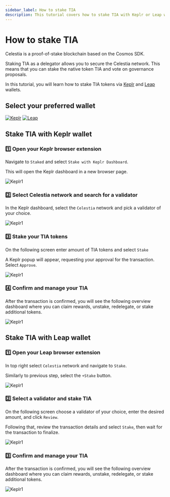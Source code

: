 ```yaml
---
sidebar_label: How to stake TIA
description: This tutorial covers how to stake TIA with Keplr or Leap wallet
---
```


# How to stake TIA

Celestia is a proof-of-stake blockchain based on the Cosmos SDK.

Staking TIA as a delegator allows you to secure the Celestia network. This means that you can stake the native token TIA and vote on governance proposals.

In this tutorial, you will learn how to stake TIA tokens via [Keplr](https://www.keplr.app/) and [Leap](https://www.leapwallet.io/) wallets.

## Select your preferred wallet

<div style="display: inline-block;">
    <a href="#stake-tia-with-keplr-wallet">
    <img src="/img/keplr.png" alt="Keplr">
    </a>
</div>

<div style="display: inline-block;">
    <a href="#stake-tia-with-leap-wallet">
    <img src="/img/leap.png" alt="Leap">
    </a>
</div>

## Stake TIA with Keplr wallet

### :one: Open your Keplr browser extension 
Navigate to `Staked` and select `Stake with Keplr Dashboard`.

This will open the Keplr dashboard in a new browser page.

![Keplr1](/img/keplr/keplr1.gif)

### :two: Select Celestia network and search for a validator
In the Keplr dashboard, select the `Celestia` network and pick a validator of your choice.

![Keplr1](/img/keplr/keplr2.gif)

### :three: Stake your TIA tokens
On the following screen enter amount of TIA tokens and select `Stake`

A Keplr popup will appear, requesting your approval for the transaction. Select `Approve`.

![Keplr1](/img/keplr/keplr3.gif)

### :four: Confirm and manage your TIA
After the transaction is confirmed, you will see the following overview dashboard where you can claim rewards, unstake, redelegate, or stake additional tokens.

![Keplr1](/img/keplr/keplr4.gif)


## Stake TIA with Leap wallet

### :one: Open your Leap browser extension 
In top right select `Celestia` network and navigate to `Stake`.

Similarly to previous step, select the `+Stake` button.

![Keplr1](/img/leap/leap1.gif)

### :two: Select a validator and stake TIA 
On the following screen choose a validator of your choice, enter the desired amount, and click `Review`.

Following that, review the transaction details and select `Stake`, then wait for the transaction to finalize.

![Keplr1](/img/leap/leap2.gif)

### :three: Confirm and manage your TIA
After the transaction is confirmed, you will see the following overview dashboard where you can claim rewards, unstake, redelegate, or stake additional tokens.

![Keplr1](/img/leap/leap3.gif)


